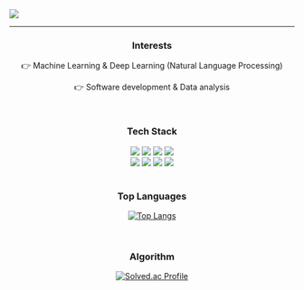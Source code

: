 <img src="https://capsule-render.vercel.app/api?type=soft&color=0:CCFF99,100:669900&height=100&section=header&text=Hyunsoo.md&fontSize=50&fontColor=FFFFFF&animation=twinkling"/>

---
<div align="center">
  
  <h3>Interests</h3>
  
  :point_right: Machine Learning & Deep Learning (Natural Language Processing)

  :point_right: Software development & Data analysis

  <br>
  
  <h3>Tech Stack</h3>
  <div>
  <img src="https://img.shields.io/badge/Python-3776AB?style=for-the-badge&logo=Python&logoColor=white">
  <img src="https://img.shields.io/badge/PyTorch-EE4C2C?style=for-the-badge&logo=PyTorch&logoColor=white">
  <img src="https://img.shields.io/badge/Django-092E20?style=for-the-badge&logo=Django&logoColor=white">
  <img src="https://img.shields.io/badge/MySQL-4479A1?style=for-the-badge&logo=MySQL&logoColor=white">
  </div>
  <div>
  <img src="https://img.shields.io/badge/Elasticsearch-005571?style=for-the-badge&logo=Elasticsearch&logoColor=white">
  <img src="https://img.shields.io/badge/github-181717?style=for-the-badge&logo=github&logoColor=white">
  <img src="https://img.shields.io/badge/apacheairflow-017CEE?style=for-the-badge&logo=apacheairflow&logoColor=white">
  <img src="https://img.shields.io/badge/VSCode-007ACC?style=for-the-badge&logo=VisualStudioCode&logoColor=white">
  </div>
  
  <br>
  <h3>Top Languages</h3>
  
  [![Top Langs](https://github-readme-stats.vercel.app/api/top-langs/?username=khs0415p&hide=jupyter%20notebook)](https://github.com/khs0415p/github-readme-stats)
  
  <br>
  
  <h3>Algorithm</h3>
  
  [![Solved.ac Profile](http://mazassumnida.wtf/api/v2/generate_badge?boj=khs0415p)](https://solved.ac/khs0415p/)
  
</div>

</div>
<!--
**khs0415p/khs0415p** is a ✨ _special_ ✨ repository because its `README.md` (this file) appears on your GitHub profile.

Here are some ideas to get you started:

- 🔭 I’m currently working on ...
- 🌱 I’m currently learning ...
- 👯 I’m looking to collaborate on ...
- 🤔 I’m looking for help with ...
- 💬 Ask me about ...
- 📫 How to reach me: ...
- 😄 Pronouns: ...
- ⚡ Fun fact: ...
-->

